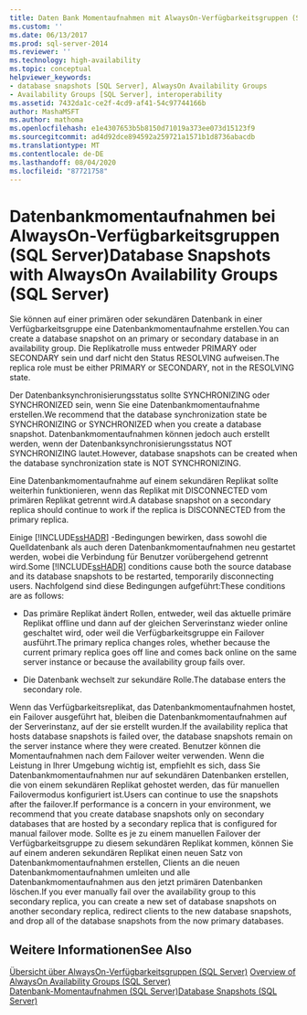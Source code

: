 ```yaml
---
title: Daten Bank Momentaufnahmen mit AlwaysOn-Verfügbarkeitsgruppen (SQL Server) | Microsoft-Dokumentation
ms.custom: ''
ms.date: 06/13/2017
ms.prod: sql-server-2014
ms.reviewer: ''
ms.technology: high-availability
ms.topic: conceptual
helpviewer_keywords:
- database snapshots [SQL Server], AlwaysOn Availability Groups
- Availability Groups [SQL Server], interoperability
ms.assetid: 7432da1c-ce2f-4cd9-af41-54c97744166b
author: MashaMSFT
ms.author: mathoma
ms.openlocfilehash: e1e4307653b5b8150d71019a373ee073d15123f9
ms.sourcegitcommit: ad4d92dce894592a259721a1571b1d8736abacdb
ms.translationtype: MT
ms.contentlocale: de-DE
ms.lasthandoff: 08/04/2020
ms.locfileid: "87721758"
---
```

# <a name="database-snapshots-with-alwayson-availability-groups-sql-server"></a><span data-ttu-id="85b99-102">Datenbankmomentaufnahmen bei AlwaysOn-Verfügbarkeitsgruppen (SQL Server)</span><span class="sxs-lookup"><span data-stu-id="85b99-102">Database Snapshots with AlwaysOn Availability Groups (SQL Server)</span></span>
  <span data-ttu-id="85b99-103">Sie können auf einer primären oder sekundären Datenbank in einer Verfügbarkeitsgruppe eine Datenbankmomentaufnahme erstellen.</span><span class="sxs-lookup"><span data-stu-id="85b99-103">You can create a database snapshot on an primary or secondary database in an availability group.</span></span> <span data-ttu-id="85b99-104">Die Replikatrolle muss entweder PRIMARY oder SECONDARY sein und darf nicht den Status RESOLVING aufweisen.</span><span class="sxs-lookup"><span data-stu-id="85b99-104">The replica role must be either PRIMARY or SECONDARY, not in the RESOLVING state.</span></span>  
  
 <span data-ttu-id="85b99-105">Der Datenbanksynchronisierungsstatus sollte SYNCHRONIZING oder SYNCHRONIZED sein, wenn Sie eine Datenbankmomentaufnahme erstellen.</span><span class="sxs-lookup"><span data-stu-id="85b99-105">We recommend that the database synchronization state be SYNCHRONIZING or SYNCHRONIZED when you create a database snapshot.</span></span> <span data-ttu-id="85b99-106">Datenbankmomentaufnahmen können jedoch auch erstellt werden, wenn der Datenbanksynchronisierungsstatus NOT SYNCHRONIZING lautet.</span><span class="sxs-lookup"><span data-stu-id="85b99-106">However, database snapshots can be created when the database synchronization state is NOT SYNCHRONIZING.</span></span>  
  
 <span data-ttu-id="85b99-107">Eine Datenbankmomentaufnahme auf einem sekundären Replikat sollte weiterhin funktionieren, wenn das Replikat mit DISCONNECTED vom primären Replikat getrennt wird.</span><span class="sxs-lookup"><span data-stu-id="85b99-107">A database snapshot on a secondary replica should continue to work if the replica is DISCONNECTED from the primary replica.</span></span>  
  
 <span data-ttu-id="85b99-108">Einige [!INCLUDE[ssHADR](../../../includes/sshadr-md.md)] -Bedingungen bewirken, dass sowohl die Quelldatenbank als auch deren Datenbankmomentaufnahmen neu gestartet werden, wobei die Verbindung für Benutzer vorübergehend getrennt wird.</span><span class="sxs-lookup"><span data-stu-id="85b99-108">Some [!INCLUDE[ssHADR](../../../includes/sshadr-md.md)] conditions cause both the source database and its database snapshots to be restarted, temporarily disconnecting users.</span></span> <span data-ttu-id="85b99-109">Nachfolgend sind diese Bedingungen aufgeführt:</span><span class="sxs-lookup"><span data-stu-id="85b99-109">These conditions are as follows:</span></span>  
  
-   <span data-ttu-id="85b99-110">Das primäre Replikat ändert Rollen, entweder, weil das aktuelle primäre Replikat offline und dann auf der gleichen Serverinstanz wieder online geschaltet wird, oder weil die Verfügbarkeitsgruppe ein Failover ausführt.</span><span class="sxs-lookup"><span data-stu-id="85b99-110">The primary replica changes roles, whether because the current primary replica goes off line and comes back online on the same server instance or because the availability group fails over.</span></span>  
  
-   <span data-ttu-id="85b99-111">Die Datenbank wechselt zur sekundäre Rolle.</span><span class="sxs-lookup"><span data-stu-id="85b99-111">The database enters the secondary role.</span></span>  
  
 <span data-ttu-id="85b99-112">Wenn das Verfügbarkeitsreplikat, das Datenbankmomentaufnahmen hostet, ein Failover ausgeführt hat, bleiben die Datenbankmomentaufnahmen auf der Serverinstanz, auf der sie erstellt wurden.</span><span class="sxs-lookup"><span data-stu-id="85b99-112">If the availability replica that hosts database snapshots is failed over, the database snapshots remain on the server instance where they were created.</span></span> <span data-ttu-id="85b99-113">Benutzer können die Momentaufnahmen nach dem Failover weiter verwenden. Wenn die Leistung in Ihrer Umgebung wichtig ist, empfiehlt es sich, dass Sie Datenbankmomentaufnahmen nur auf sekundären Datenbanken erstellen, die von einem sekundären Replikat gehostet werden, das für manuellen Failovermodus konfiguriert ist.</span><span class="sxs-lookup"><span data-stu-id="85b99-113">Users can continue to use the snapshots after the failover.If performance is a concern in your environment, we recommend that you create database snapshots only on secondary databases that are hosted by a secondary replica that is configured for manual failover mode.</span></span>  <span data-ttu-id="85b99-114">Sollte es je zu einem manuellen Failover der Verfügbarkeitsgruppe zu diesem sekundären Replikat kommen, können Sie auf einem anderen sekundären Replikat einen neuen Satz von Datenbankmomentaufnahmen erstellen, Clients an die neuen Datenbankmomentaufnahmen umleiten und alle Datenbankmomentaufnahmen aus den jetzt primären Datenbanken löschen.</span><span class="sxs-lookup"><span data-stu-id="85b99-114">If you ever manually fail over the availability group to this secondary replica, you can create a new set of database snapshots on another secondary replica, redirect clients to the new database snapshots, and drop all of the database snapshots from the now primary databases.</span></span>  
  
## <a name="see-also"></a><span data-ttu-id="85b99-115">Weitere Informationen</span><span class="sxs-lookup"><span data-stu-id="85b99-115">See Also</span></span>  
 <span data-ttu-id="85b99-116">[Übersicht über AlwaysOn-Verfügbarkeitsgruppen &#40;SQL Server&#41;](overview-of-always-on-availability-groups-sql-server.md) </span><span class="sxs-lookup"><span data-stu-id="85b99-116">[Overview of AlwaysOn Availability Groups &#40;SQL Server&#41;](overview-of-always-on-availability-groups-sql-server.md) </span></span>  
 [<span data-ttu-id="85b99-117">Datenbank-Momentaufnahmen &#40;SQL Server&#41;</span><span class="sxs-lookup"><span data-stu-id="85b99-117">Database Snapshots &#40;SQL Server&#41;</span></span>](../../../relational-databases/databases/database-snapshots-sql-server.md)  
  
  
